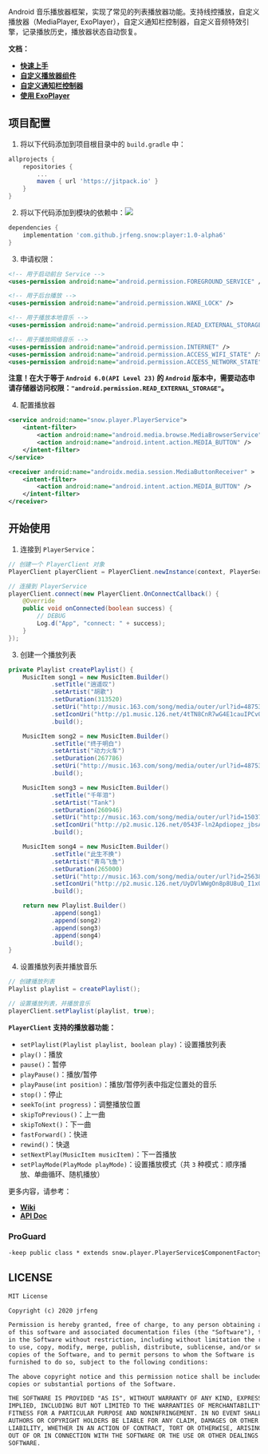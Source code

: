 Android 音乐播放器框架，实现了常见的列表播放器功能。支持线控播放，自定义播放器（MediaPlayer, ExoPlayer），自定义通知栏控制器，自定义音频特效引擎，记录播放历史，播放器状态自动恢复。

**文档：**

* [**快速上手**](https://github.com/jrfeng/snow/wiki/1.%E5%BF%AB%E9%80%9F%E4%B8%8A%E6%89%8B)
* [**自定义播放器组件**](https://github.com/jrfeng/snow/wiki/2.%E8%87%AA%E5%AE%9A%E4%B9%89%E6%92%AD%E6%94%BE%E5%99%A8%E7%BB%84%E4%BB%B6)
* [**自定义通知栏控制器**](https://github.com/jrfeng/snow/wiki/3.%E8%87%AA%E5%AE%9A%E4%B9%89%E9%80%9A%E7%9F%A5%E6%A0%8F%E6%8E%A7%E5%88%B6%E5%99%A8)
* [**使用 ExoPlayer**](https://github.com/jrfeng/snow/wiki/4.%E4%BD%BF%E7%94%A8-ExoPlayer)

## 项目配置

1. 将以下代码添加到项目根目录中的 `build.gradle` 中：

```gradle
allprojects {
    repositories {
        ...
        maven { url 'https://jitpack.io' }
    }
}
```

2. 将以下代码添加到模块的依赖中：[![](https://jitpack.io/v/jrfeng/snow.svg)](https://jitpack.io/#jrfeng/snow)

```gradle
dependencies {
    implementation 'com.github.jrfeng.snow:player:1.0-alpha6'
}
```

3. 申请权限：

```xml
<!-- 用于启动前台 Service -->
<uses-permission android:name="android.permission.FOREGROUND_SERVICE" />

<!-- 用于后台播放 -->
<uses-permission android:name="android.permission.WAKE_LOCK" />

<!-- 用于播放本地音乐 -->
<uses-permission android:name="android.permission.READ_EXTERNAL_STORAGE"/>

<!-- 用于播放网络音乐 -->
<uses-permission android:name="android.permission.INTERNET" />
<uses-permission android:name="android.permission.ACCESS_WIFI_STATE" />
<uses-permission android:name="android.permission.ACCESS_NETWORK_STATE" />
```

**注意！在大于等于 `Android 6.0(API Level 23)` 的 `Android` 版本中，需要动态申请存储器访问权限：`"android.permission.READ_EXTERNAL_STORAGE"`。**

4. 配置播放器

```xml
<service android:name="snow.player.PlayerService">
    <intent-filter>
        <action android:name="android.media.browse.MediaBrowserService" />
        <action android:name="android.intent.action.MEDIA_BUTTON" />
    </intent-filter>
</service>

<receiver android:name="androidx.media.session.MediaButtonReceiver" >
    <intent-filter>
        <action android:name="android.intent.action.MEDIA_BUTTON" />
    </intent-filter>
</receiver>
```

## 开始使用

1. 连接到 `PlayerService`：

```java
// 创建一个 PlayerClient 对象
PlayerClient playerClient = PlayerClient.newInstance(context, PlayerService.class);

// 连接到 PlayerService
playerClient.connect(new PlayerClient.OnConnectCallback() {
    @Override
    public void onConnected(boolean success) {
        // DEBUG
        Log.d("App", "connect: " + success);
    }
});
```

3. 创建一个播放列表

```java
private Playlist createPlaylist() {
    MusicItem song1 = new MusicItem.Builder()
            .setTitle("逍遥叹")
            .setArtist("胡歌")
            .setDuration(313520)
            .setUri("http://music.163.com/song/media/outer/url?id=4875306")
            .setIconUri("http://p1.music.126.net/4tTN8CnR7wG4E1cauIPCvQ==/109951163240682406.jpg")
            .build();

    MusicItem song2 = new MusicItem.Builder()
            .setTitle("终于明白")
            .setArtist("动力火车")
            .setDuration(267786)
            .setUri("http://music.163.com/song/media/outer/url?id=4875305")
            .build();

    MusicItem song3 = new MusicItem.Builder()
            .setTitle("千年泪")
            .setArtist("Tank")
            .setDuration(260946)
            .setUri("http://music.163.com/song/media/outer/url?id=150371")
            .setIconUri("http://p2.music.126.net/0543F-ln2Apdiopez_jbsA==/109951163244853571.jpg")
            .build();

    MusicItem song4 = new MusicItem.Builder()
            .setTitle("此生不换")
            .setArtist("青鸟飞鱼")
            .setDuration(265000)
            .setUri("http://music.163.com/song/media/outer/url?id=25638340")
            .setIconUri("http://p2.music.126.net/UyDVlWWgOn8p8U8uQ_I1xQ==/7934075907687518.jpg")
            .build();

    return new Playlist.Builder()
            .append(song1)
            .append(song2)
            .append(song3)
            .append(song4)
            .build();
}
```

4. 设置播放列表并播放音乐

```java
// 创建播放列表
Playlist playlist = createPlaylist();

// 设置播放列表，并播放音乐
playerClient.setPlaylist(playlist, true);

```

**`PlayerClient` 支持的播放器功能：**

* `setPlaylist(Playlist playlist, boolean play)`：设置播放列表
* `play()`：播放
* `pause()`：暂停
* `playPause()`：播放/暂停
* `playPause(int position)`：播放/暂停列表中指定位置处的音乐
* `stop()`：停止
* `seekTo(int progress)`：调整播放位置
* `skipToPrevious()`：上一曲
* `skipToNext()`：下一曲
* `fastForward()`：快进
* `rewind()`：快退
* `setNextPlay(MusicItem musicItem)`：下一首播放
* `setPlayMode(PlayMode playMode)`：设置播放模式（共 `3` 种模式：顺序播放、单曲循环、随机播放）

更多内容，请参考：

* [**Wiki**](https://github.com/jrfeng/snow/wiki)
* [**API Doc**](https://jrfeng.github.io/snow-doc/)

### ProGuard

```txt
-keep public class * extends snow.player.PlayerService$ComponentFactory { *; }
```

## LICENSE

```txt
MIT License

Copyright (c) 2020 jrfeng

Permission is hereby granted, free of charge, to any person obtaining a copy
of this software and associated documentation files (the "Software"), to deal
in the Software without restriction, including without limitation the rights
to use, copy, modify, merge, publish, distribute, sublicense, and/or sell
copies of the Software, and to permit persons to whom the Software is
furnished to do so, subject to the following conditions:

The above copyright notice and this permission notice shall be included in all
copies or substantial portions of the Software.

THE SOFTWARE IS PROVIDED "AS IS", WITHOUT WARRANTY OF ANY KIND, EXPRESS OR
IMPLIED, INCLUDING BUT NOT LIMITED TO THE WARRANTIES OF MERCHANTABILITY,
FITNESS FOR A PARTICULAR PURPOSE AND NONINFRINGEMENT. IN NO EVENT SHALL THE
AUTHORS OR COPYRIGHT HOLDERS BE LIABLE FOR ANY CLAIM, DAMAGES OR OTHER
LIABILITY, WHETHER IN AN ACTION OF CONTRACT, TORT OR OTHERWISE, ARISING FROM,
OUT OF OR IN CONNECTION WITH THE SOFTWARE OR THE USE OR OTHER DEALINGS IN THE
SOFTWARE.
```